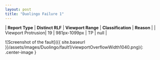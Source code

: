 ```yaml
---
layout: post
title: "Duolingo Failure 1"
---
```

| **Report Type** | **Distinct RLF** | **Viewport Range** | **Classification** | **Reason** |
| Viewport Protrusion| 19 | 981px-1099px | TP | null | 

![Screenshot of the fault]({{ site.baseurl }}/assets/images/Duolingo/fault1/viewportOverflowWidth1040.png){: .center-image }